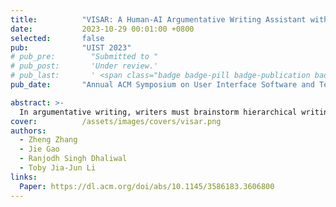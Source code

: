 ```yaml
---
title:          "VISAR: A Human-AI Argumentative Writing Assistant with Visual Programming and Rapid Draft Prototyping"
date:           2023-10-29 00:01:00 +0800
selected:       false
pub:            "UIST 2023"
# pub_pre:        "Submitted to "
# pub_post:       'Under review.'
# pub_last:       ' <span class="badge badge-pill badge-publication badge-success">Spotlight</span>'
pub_date:       "Annual ACM Symposium on User Interface Software and Technology"

abstract: >-
  In argumentative writing, writers must brainstorm hierarchical writing goals, ensure the persuasiveness of their arguments, and revise and organize their plans through drafting. Recent advances in large language models (LLMs) have made interactive text generation through a chat interface (e.g., ChatGPT) possible. However, this approach often neglects implicit writing context and user intent, lacks support for user control and autonomy, and provides limited assistance for sensemaking and revising writing plans. To address these challenges, we introduce VISAR, an AI-enabled writing assistant system designed to help writers brainstorm and revise hierarchical goals within their writing context, organize argument structures through synchronized text editing and visual programming, and enhance persuasiveness with argumentation spark recommendations. VISAR allows users to explore, experiment with, and validate their writing plans using automatic draft prototyping. A controlled lab study confirmed the usability and effectiveness of VISAR in facilitating the argumentative writing planning process.
cover:          /assets/images/covers/visar.png
authors:
  - Zheng Zhang
  - Jie Gao
  - Ranjodh Singh Dhaliwal
  - Toby Jia-Jun Li
links:
  Paper: https://dl.acm.org/doi/abs/10.1145/3586183.3606800
---
```

